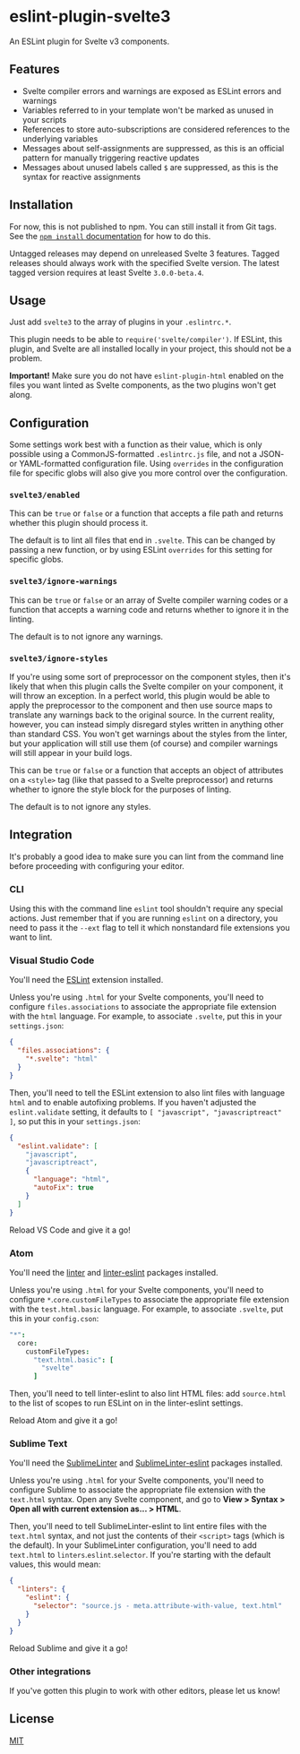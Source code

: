 # eslint-plugin-svelte3

An ESLint plugin for Svelte v3 components.

## Features

- Svelte compiler errors and warnings are exposed as ESLint errors and warnings
- Variables referred to in your template won't be marked as unused in your scripts
- References to store auto-subscriptions are considered references to the underlying variables
- Messages about self-assignments are suppressed, as this is an official pattern for manually triggering reactive updates
- Messages about unused labels called `$` are suppressed, as this is the syntax for reactive assignments

## Installation

For now, this is not published to npm. You can still install it from Git tags. See the [`npm install` documentation](https://docs.npmjs.com/cli/install) for how to do this.

Untagged releases may depend on unreleased Svelte 3 features. Tagged releases should always work with the specified Svelte version. The latest tagged version requires at least Svelte `3.0.0-beta.4`.

## Usage

Just add `svelte3` to the array of plugins in your `.eslintrc.*`.

This plugin needs to be able to `require('svelte/compiler')`. If ESLint, this plugin, and Svelte are all installed locally in your project, this should not be a problem.

**Important!** Make sure you do not have `eslint-plugin-html` enabled on the files you want linted as Svelte components, as the two plugins won't get along.

## Configuration

Some settings work best with a function as their value, which is only possible using a CommonJS-formatted `.eslintrc.js` file, and not a JSON- or YAML-formatted configuration file. Using `overrides` in the configuration file for specific globs will also give you more control over the configuration.

### `svelte3/enabled`

This can be `true` or `false` or a function that accepts a file path and returns whether this plugin should process it.

The default is to lint all files that end in `.svelte`. This can be changed by passing a new function, or by using ESLint `overrides` for this setting for specific globs.

### `svelte3/ignore-warnings`

This can be `true` or `false` or an array of Svelte compiler warning codes or a function that accepts a warning code and returns whether to ignore it in the linting.

The default is to not ignore any warnings.

### `svelte3/ignore-styles`

If you're using some sort of preprocessor on the component styles, then it's likely that when this plugin calls the Svelte compiler on your component, it will throw an exception. In a perfect world, this plugin would be able to apply the preprocessor to the component and then use source maps to translate any warnings back to the original source. In the current reality, however, you can instead simply disregard styles written in anything other than standard CSS. You won't get warnings about the styles from the linter, but your application will still use them (of course) and compiler warnings will still appear in your build logs.

This can be `true` or `false` or a function that accepts an object of attributes on a `<style>` tag (like that passed to a Svelte preprocessor) and returns whether to ignore the style block for the purposes of linting.

The default is to not ignore any styles.

## Integration

It's probably a good idea to make sure you can lint from the command line before proceeding with configuring your editor.

### CLI

Using this with the command line `eslint` tool shouldn't require any special actions. Just remember that if you are running `eslint` on a directory, you need to pass it the `--ext` flag to tell it which nonstandard file extensions you want to lint.

### Visual Studio Code

You'll need the [ESLint](https://marketplace.visualstudio.com/items?itemName=dbaeumer.vscode-eslint) extension installed.

Unless you're using `.html` for your Svelte components, you'll need to configure `files.associations` to associate the appropriate file extension with the `html` language. For example, to associate `.svelte`, put this in your `settings.json`:

```json
{
  "files.associations": {
    "*.svelte": "html"
  }
}
```

Then, you'll need to tell the ESLint extension to also lint files with language `html` and to enable autofixing problems. If you haven't adjusted the `eslint.validate` setting, it defaults to `[ "javascript", "javascriptreact" ]`, so put this in your `settings.json`:

```json
{
  "eslint.validate": [
    "javascript",
    "javascriptreact",
    {
      "language": "html",
      "autoFix": true
    }
  ]
}
```

Reload VS Code and give it a go!

### Atom

You'll need the [linter](https://atom.io/packages/linter) and [linter-eslint](https://atom.io/packages/linter-eslint) packages installed.

Unless you're using `.html` for your Svelte components, you'll need to configure `*`.`core`.`customFileTypes` to associate the appropriate file extension with the `test.html.basic` language. For example, to associate `.svelte`, put this in your `config.cson`:

```cson
"*":
  core:
    customFileTypes:
      "text.html.basic": [
        "svelte"
      ]
```

Then, you'll need to tell linter-eslint to also lint HTML files: add `source.html` to the list of scopes to run ESLint on in the linter-eslint settings.

Reload Atom and give it a go!

### Sublime Text

You'll need the [SublimeLinter](https://github.com/SublimeLinter/SublimeLinter) and [SublimeLinter-eslint](https://github.com/SublimeLinter/SublimeLinter-eslint) packages installed.

Unless you're using `.html` for your Svelte components, you'll need to configure Sublime to associate the appropriate file extension with the `text.html` syntax. Open any Svelte component, and go to **View > Syntax > Open all with current extension as... > HTML**.

Then, you'll need to tell SublimeLinter-eslint to lint entire files with the `text.html` syntax, and not just the contents of their `<script>` tags (which is the default). In your SublimeLinter configuration, you'll need to add `text.html` to `linters`.`eslint`.`selector`. If you're starting with the default values, this would mean:

```json
{
  "linters": {
    "eslint": {
      "selector": "source.js - meta.attribute-with-value, text.html"
    }
  }
}
```

Reload Sublime and give it a go!

### Other integrations

If you've gotten this plugin to work with other editors, please let us know!

## License

[MIT](LICENSE)
